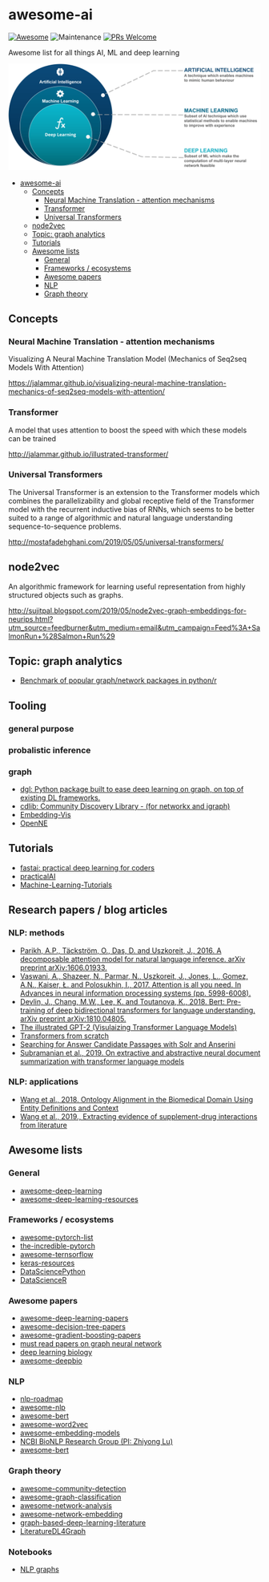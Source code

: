 # awesome-ai

[![Awesome](https://cdn.rawgit.com/sindresorhus/awesome/d7305f38d29fed78fa85652e3a63e154dd8e8829/media/badge.svg)](https://github.com/sindresorhus/awesome)
![Maintenance](https://img.shields.io/maintenance/yes/2019)
[![PRs Welcome](https://img.shields.io/badge/PRs-welcome-brightgreen.svg?style=flat-square)](http://makeapullrequest.com)

Awesome list for all things AI, ML and deep learning

![](images/AI-vs-ML-vs-Deep-Learning.png)

- [awesome-ai](#awesome-ai)
    - [Concepts](#concepts)
        - [Neural Machine Translation - attention mechanisms](#neural-machine-translation---attention-mechanisms)
        - [Transformer](#transformer)
        - [Universal Transformers](#universal-transformers)
    - [node2vec](#node2vec)
    - [Topic: graph analytics](#topic-graph-analytics)
    - [Tutorials](#tutorials)
    - [Awesome lists](#awesome-lists)
        - [General](#general)
        - [Frameworks / ecosystems](#frameworks--ecosystems)
        - [Awesome papers](#awesome-papers)
        - [NLP](#nlp)
        - [Graph theory](#graph-theory)

## Concepts

### Neural Machine Translation - attention mechanisms

Visualizing A Neural Machine Translation Model (Mechanics of Seq2seq Models With Attention)

https://jalammar.github.io/visualizing-neural-machine-translation-mechanics-of-seq2seq-models-with-attention/

### Transformer

A model that uses attention to boost the speed with which these models can be trained

http://jalammar.github.io/illustrated-transformer/

### Universal Transformers

The Universal Transformer is an extension to the Transformer models which combines the parallelizability and global receptive field of the Transformer model with the recurrent inductive bias of RNNs, which seems to be better suited to a range of algorithmic and natural language understanding sequence-to-sequence problems.

http://mostafadehghani.com/2019/05/05/universal-transformers/

## node2vec

An algorithmic framework for learning useful representation from highly structured objects such as graphs.

http://sujitpal.blogspot.com/2019/05/node2vec-graph-embeddings-for-neurips.html?utm_source=feedburner&utm_medium=email&utm_campaign=Feed%3A+SalmonRun+%28Salmon+Run%29

## Topic: graph analytics

- [Benchmark of popular graph/network packages in python/r](https://www.timlrx.com/2019/05/05/benchmark-of-popular-graph-network-packages/)

## Tooling

### general purpose

### probalistic inference

### graph

- [dgl: Python package built to ease deep learning on graph, on top of existing DL frameworks.](https://github.com/dmlc/dgl)
- [cdlib: Community Discovery Library - (for networkx and igraph)](https://github.com/GiulioRossetti/cdlib)
- [Embedding-Vis](https://github.com/meltzerpete/Embedding-Vis)
- [OpenNE](https://github.com/thunlp/OpenNE)

## Tutorials

- [fastai: practical deep learning for coders](https://course.fast.ai/)
- [practicalAI](https://github.com/GokuMohandas/practicalAI)
- [Machine-Learning-Tutorials](https://github.com/ujjwalkarn/Machine-Learning-Tutorials)

## Research papers / blog articles

### NLP: methods

- [Parikh, A.P., Täckström, O., Das, D. and Uszkoreit, J., 2016. A decomposable attention model for natural language inference. arXiv preprint arXiv:1606.01933.](https://arxiv.org/abs/1606.01933)
- [Vaswani, A., Shazeer, N., Parmar, N., Uszkoreit, J., Jones, L., Gomez, A.N., Kaiser, Ł. and Polosukhin, I., 2017. Attention is all you need. In Advances in neural information processing systems (pp. 5998-6008).](https://papers.nips.cc/paper/7181-attention-is-all-you-need.pdf)
- [Devlin, J., Chang, M.W., Lee, K. and Toutanova, K., 2018. Bert: Pre-training of deep bidirectional transformers for language understanding. arXiv preprint arXiv:1810.04805.](https://arxiv.org/pdf/1810.04805.pdf)
- [The illustrated GPT-2 (Visulaizing Transformer Language Models)](https://jalammar.github.io/illustrated-gpt2/)
- [Transformers from scratch](http://www.peterbloem.nl/blog/transformers)
- [Searching for Answer Candidate Passages with Solr and Anserini](http://sujitpal.blogspot.com/2019/09/searching-for-answer-candidate-passages.html)
- [Subramanian et al., 2019. On extractive and abstractive neural document summarization with transformer language models](https://arxiv.org/abs/1909.03186)

### NLP: applications

- [Wang et al., 2018. Ontology Alignment in the Biomedical Domain Using Entity Definitions and Context](https://arxiv.org/pdf/1806.07976.pdf)
- [Wang et al., 2019., Extracting evidence of supplement-drug interactions from literature](https://arxiv.org/pdf/1909.08135.pdf)

## Awesome lists

### General

- [awesome-deep-learning](https://github.com/ChristosChristofidis/awesome-deep-learning)
- [awesome-deep-learning-resources](https://github.com/guillaume-chevalier/Awesome-Deep-Learning-Resources)

### Frameworks / ecosystems

- [awesome-pytorch-list](https://github.com/bharathgs/Awesome-pytorch-list)
- [the-incredible-pytorch](https://github.com/ritchieng/the-incredible-pytorch)
- [awesome-ternsorflow](https://github.com/jtoy/awesome-tensorflow)
- [keras-resources](https://github.com/fchollet/keras-resources)
- [DataSciencePython](https://github.com/ujjwalkarn/DataSciencePython)
- [DataScienceR](https://github.com/ujjwalkarn/DataScienceR)

### Awesome papers

- [awesome-deep-learning-papers](https://github.com/terryum/awesome-deep-learning-papers)
- [awesome-decision-tree-papers](https://github.com/benedekrozemberczki/awesome-decision-tree-papers)
- [awesome-gradient-boosting-papers](https://github.com/benedekrozemberczki/awesome-gradient-boosting-papers)
- [must read papers on graph neural network](https://github.com/thunlp/GNNPapers)
- [deep learning biology](https://github.com/hussius/deeplearning-biology)
- [awesome-deepbio](https://github.com/gokceneraslan/awesome-deepbio)

### NLP

- [nlp-roadmap](https://github.com/graykode/nlp-roadmap)
- [awesome-nlp](https://github.com/keon/awesome-nlp)
- [awesome-bert](https://github.com/Jiakui/awesome-bert)
- [awesome-word2vec](https://github.com/MaxwellRebo/awesome-2vec)
- [awesome-embedding-models](https://github.com/Hironsan/awesome-embedding-models)
- [NCBI BioNLP Research Group (PI: Zhiyong Lu)](https://github.com/ncbi-nlp)
- [awesome-bert](https://github.com/Jiakui/awesome-bert)

### Graph theory

- [awesome-community-detection](https://github.com/benedekrozemberczki/awesome-community-detection)
- [awesome-graph-classification](https://github.com/benedekrozemberczki/awesome-graph-classification)
- [awesome-network-analysis](https://github.com/briatte/awesome-network-analysis)
- [awesome-network-embedding](https://github.com/chihming/awesome-network-embedding)
- [graph-based-deep-learning-literature](https://github.com/naganandy/graph-based-deep-learning-literature)
- [LiteratureDL4Graph](https://github.com/DeepGraphLearning/LiteratureDL4Graph)

### Notebooks

- [NLP graphs](https://github.com/sujitpal/nlp-graph-examples)
